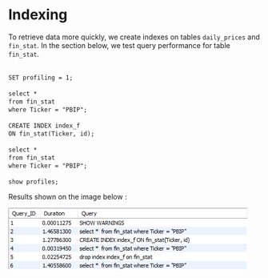 # Indexing

To retrieve data more quickly, we create indexes on tables ```daily_prices``` and ```fin_stat```. In the section below, we test query performance for table ```fin_stat```.

~~~ mysql

SET profiling = 1;

select * 
from fin_stat
where Ticker = "PBIP";

CREATE INDEX index_f
ON fin_stat(Ticker, id);

select * 
from fin_stat
where Ticker = "PBIP";

show profiles;

~~~

Results shown on the image below :

![Alt text](/tables_samples/indexing.PNG?raw=true "Optional Title")
